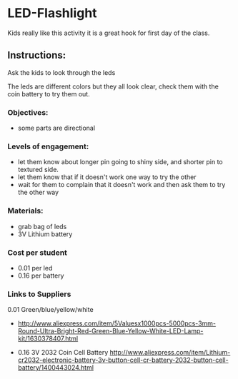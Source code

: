 LED-Flashlight
==============

Kids really like this activity it is a great hook for first day of the class.


## Instructions:

Ask the kids to look through the leds

The leds are different colors but they all look clear, check them with the coin battery to try them out.




### Objectives: 
* some parts are directional

### Levels of engagement:
* let them know about longer pin going to shiny side, and shorter pin to textured side.
* let them know that if it doesn't work one way to try the other
* wait for them to complain that it doesn't work and then ask them to try the other way


### Materials:
* grab bag of leds
* 3V Lithium battery


### Cost per student
* 0.01 per led
* 0.16 per battery


### Links to Suppliers
0.01 Green/blue/yellow/white
* http://www.aliexpress.com/item/5Valuesx1000pcs-5000pcs-3mm-Round-Ultra-Bright-Red-Green-Blue-Yellow-White-LED-Lamp-kit/1630378407.html

* 0.16 3V 2032 Coin Cell Battery
http://www.aliexpress.com/item/Lithium-cr2032-electronic-battery-3v-button-cell-cr-battery-2032-button-cell-battery/1400443024.html
